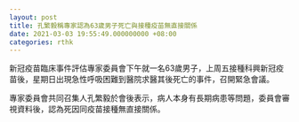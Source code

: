 ```yaml
---
layout: post
title: 孔繁毅稱專家認為63歲男子死亡與接種疫苗無直接關係
date: 2021-03-03 19:55:49.000000000 +08:00
categories: rthk
---
```


新冠疫苗臨床事件評估專家委員會下午就一名63歲男子，上周五接種科興新冠疫苗後，星期日出現急性呼吸困難到醫院求醫其後死亡的事件，召開緊急會議。

專家委員會共同召集人孔繁毅於會後表示，病人本身有長期病患等問題，委員會審視資料後，認為死因同疫苗接種無直接關係。
